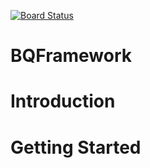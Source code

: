 [![Board Status](https://nicklasw-outlook.visualstudio.com/6c7a721b-e6ea-481d-b119-2b31dd64cad0/1dd1ac0a-6aaf-4143-ad0d-324640a66509/_apis/work/boardbadge/f09932d3-579b-4eef-b81f-09e31d065b06?columnOptions=1)](https://nicklasw-outlook.visualstudio.com/6c7a721b-e6ea-481d-b119-2b31dd64cad0/_boards/board/t/1dd1ac0a-6aaf-4143-ad0d-324640a66509/Microsoft.FeatureCategory/)
# BQFramework

# Introduction

# Getting Started